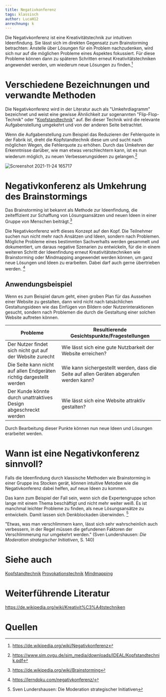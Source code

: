 ```yaml
---
title: Negativkonferenz
tags: klassisch
author: LucaH12
anrechnung: k 
---
```


Die Negativkonferenz ist eine Kreativitätstechnik zur intuitiven Ideenfindung. 
Sie lässt sich im direkten Gegensatz zum Brainstorming betrachten: 
Anstelle über Lösungen für ein Problem nachzudenken, wird sich nur auf die möglichen Probleme eines Aspektes fokussiert. 
Für diese Probleme können dann zu späteren Schritten erneut Kreativitätstechniken angewendet werden, um wiederum neue Lösungen zu finden.[^1]

# Verschiedene Bezeichnungen und verwandte Methoden

Die Negativkonferenz wird in der Literatur auch als "Umkehrdiagramm" bezeichnet und weist eine gewisse Ähnlichkeit zur sogenannten "Flip-Flop-Technik" oder
"[Kopfstandtechnik](Kopfstandtechnik.md)" auf. Bei dieser Technik wird die relevante Aufgabenstellung umgekehrt und von der anderen Seite betrachtet.

Wenn die Aufgabenstellung zum Beispiel das Reduzieren der Fehlerquote in der Fabrik ist, dreht die Kopfstandtechnik diese um und sucht nach möglichen Wegen, die
Fehlerquote zu erhöhen. Durch das Umkehren der Erkenntnisse darüber, wie man etwas verschlechtern kann, ist es nun wiederum möglich, zu neuen Verbesserungsideen zu
gelangen.[^2]

![Screenshot 2021-11-24 165717](https://user-images.githubusercontent.com/92982358/143272932-b3719172-c038-4ccc-a915-b91854ad5e0a.png)

# Negativkonferenz als Umkehrung des Brainstormings

Das Brainstorming ist bekannt als Methode zur Ideenfindung, die zeiteffizient zur Schaffung von Lösungsansätzen und neuen Ideen in einer Gruppe von Menschen
beiträgt.[^3]

Die Negativkonferenz wirft dieses Konzept auf den Kopf. Die Teilnehmer suchen nun nicht mehr nach Ansätzen und Ideen, sondern nach Problemen.
Mögliche Probleme eines bestimmten Sachverhalts werden gesammelt und dokumentiert, um daraus negative Szenarien zu entwickeln, für die in einem weiteren Schritt der
Ideenfindung erneut Kreativitätstechniken wie Brainstorming oder Mindmapping angewendet werden können, um ganz neue Lösungen und Ideen zu erarbeiten.
Dabei darf auch gerne übertrieben werden. [^4]

## Anwendungsbeispiel

Wenn es zum Beispiel darum geht, einen groben Plan für das Aussehen einer Website zu gestalten, dann wird nicht nach tatsächlichen Gestaltungsideen wie das Einfügen
von Bildern oder Nutzerinteraktionen gesucht, sondern nach Problemen die durch die Gestaltung einer solchen Website auftreten können. 

|    Probleme   |Resultierende Gesichtspunkte/Fragestellungen|
| ------------- | ------------- |
| Der Nutzer findet sich nicht gut auf der Website zurecht  |Wie lässt sich eine gute Nutzbarkeit der Website erreichen? |
| Die Seite kann nicht auf allen Endgeräten richtig dargestellt werden  |Wie kann sichergestellt werden, dass die Seite auf allen Geräten abgerufen werden kann?|
|Der Kunde könnte durch unattraktives Design abgeschreckt werden|Wie lässt sich eine Website attraktiv gestalten?|

Durch Bearbeitung dieser Punkte können nun neue Ideen und Lösungen erarbeitet werden.

# Wann ist eine Negativkonferenz sinnvoll?

Falls die Ideenfindung durch klassische Methoden wie Brainstorming in einer Gruppe ins Stocken gerät, können intuitive Metoden wie die Negativkonferenz dabei helfen,
auf neue Ideen zu kommen. 

Das kann zum Beispiel der Fall sein, wenn sich die Expertengruppe schon lange mit einem Thema beschäftigt und nicht mehr weiter weiß. Es ist manchmal leichter
Probleme zu finden, als neue Lösungsansätze zu entwickeln. Damit lassen sich Denkblockaden überwinden. [^5]

"Etwas, was man verschlimmern kann, lässt sich sehr wahrscheinlich auch verbessern, in der Regel müssen die gefundenen Faktoren der Verschlimmerung nur umgekehrt
werden." (Sven Lundershausen: *Die Moderation strategischer Initiativen*, S. 140)

# Siehe auch

[Kopfstandtechnik](Kopfstandtechnik.md)
[Provokationstechnik](Provokationstechnik.md)
[Mindmapping](Mindmapping.md)

# Weiterführende Literatur

https://de.wikipedia.org/wiki/Kreativit%C3%A4tstechniken

# Quellen

[^1]: https://de.wikipedia.org/wiki/Negativkonferenz
[^2]: https://www.sim.ovgu.de/sim_media/downloads/IDEAL/Kopfstandtechnik.pdf
[^3]: https://de.wikipedia.org/wiki/Brainstorming
[^4]: https://lerndoku.com/negativkonferenz/
[^5]: Sven Lundershausen: Die Moderation strategischer Initiativen


